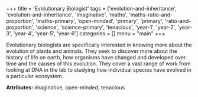 +++
title = 'Evolutionary Biologist'
tags = ['evolution-and-inheritance', 'evolution-and-inheritance', 'imaginative', 'maths', 'maths-ratio-and-proportion', 'maths-primary', 'open-minded', 'primary', 'primary', 'ratio-and-proportion', 'science', 'science-primary', 'tenacious', 'year-1', 'year-2', 'year-3', 'year-4', 'year-5', 'year-6']
categories = []
menu = "main"
+++

Evolutionary biologists are specifically interested in knowing more about the evolution of plants and animals. They seek to discover more about the history of life on earth, how organisms have changed and developed over time and the causes of this evolution. They cover a vast range of work from looking at DNA in the lab to studying how individual species have evolved in a particular ecosystem.

<strong>Attributes: </strong>imaginative, open-minded, tenacious
